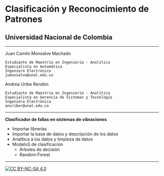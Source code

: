 # Clasificación y Reconocimiento de Patrones

## Universidad Nacional de Colombia

- - - - - - - - - - 

Juan Camilo Monsalve Machado

	Estudiante de Maestría en Ingeniería - Analítica
	Especialista en Automática
	Ingeniero Electrónico
	jumonsalve@unal.edu.co

Andrea Uribe Rendón

	Estudiante de Maestría en Ingeniería - Analítica
	Especialista en Gerencia de Sistemas y Tecnología
	Ingeniera Electrónica
	anuriber@unal.edu.co

- - - - - - - - - - 

**Clasificador de fallas en sistemas de vibraciones**

*   Importar librerías
*   Importar la base de datos y descripción de los datos
*   Analítica a los datos y limpieza de datos
*   ModeloS de clasificación
	- Árboles de decisión
	- Random Forest 
	
- - - - - - - - - - 
[![CC BY-NC-SA 4.0][cc-by-nc-sa-image]][cc-by-nc-sa]

[cc-by-nc-sa]: https://creativecommons.org/licenses/by-nc-sa/4.0/
[cc-by-nc-sa-image]: https://mirrors.creativecommons.org/presskit/buttons/88x31/svg/by-nc-sa.svg
